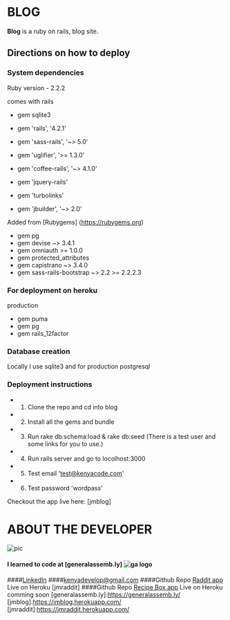 # BLOG

**Blog** is a ruby on rails, blog site.

## Directions on how to deploy

### System dependencies
Ruby version - 2.2.2

comes with rails
* gem sqlite3
* gem 'rails', '4.2.1'

* gem 'sass-rails', '~> 5.0'
* gem 'uglifier', '>= 1.3.0'
* gem 'coffee-rails', '~> 4.1.0'
* gem 'jquery-rails'
* gem 'turbolinks'
* gem 'jbuilder', '~> 2.0'

Added from [Rubygems] (https://rubygems.org)

* gem pg
* gem devise ~> 3.4.1
* gem omniauth >= 1.0.0
* gem protected_attributes
* gem capistrano ~> 3.4.0
* gem sass-rails-bootstrap ~> 2.2 >= 2.2.2.3

### For deployment on heroku
production

* gem puma
* gem pg
* gem rails_12factor

### Database creation
Locally I use sqlite3 and for production postgresql

### Deployment instructions
*	1. Clone the repo and cd into blog
*	2. Install all the gems and bundle
*	3. Run rake db:schema:load & rake db:seed (There is a test user and some links for you to use.)
*	4. Run rails server and go to locolhost:3000
*	5. Test email 'test@kenyacode.com'
*	6. Test password 'wordpass'

Checkout the app live here: [jmblog]

# ABOUT THE DEVELOPER
![pic](https://media.licdn.com/mpr/mpr/shrinknp_400_400/p/6/005/0a8/375/381adb6.jpg)

#### I learned to code at [generalassemb.ly] ![ga logo](https://media.licdn.com/media/p/3/005/0a3/2df/1671d50.png)
####[LinkedIn](https://www.linkedin.com/in/kenyacode)
####<kenyadevelop@gmail.com>
####Github Repo [Raddit app](https://github.com/kenyacode/raddit) Live on Heroku  [jmraddit]
####Github Repo [Recipe Box app](https://github.com/kenyacode/recipe_box) Live on Heroku comming soon
[generalassemb.ly]:https://generalassemb.ly/
[jmblog]:https://jmblog.herokuapp.com/
[jmraddit]:https://jmraddit.herokuapp.com/
